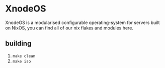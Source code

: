 # XnodeOS
XnodeOS is a modularised configurable operating-system for servers built on NixOS, you can find all of our nix flakes and modules here.

## building
1. `make clean`
2. `make iso`
